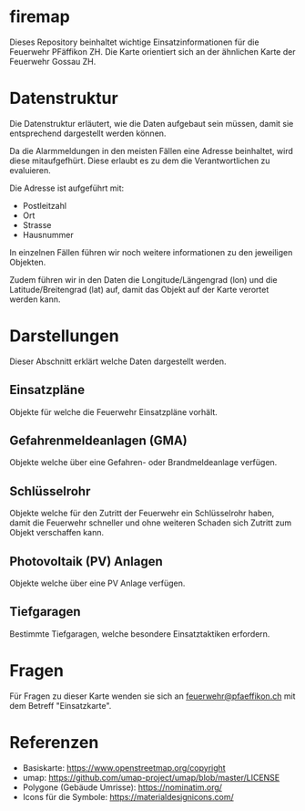# firemap

Dieses Repository beinhaltet wichtige Einsatzinformationen für die Feuerwehr PFäffikon ZH. 
Die Karte orientiert sich an der ähnlichen Karte der Feuerwehr Gossau ZH.

# Datenstruktur
Die Datenstruktur erläutert, wie die Daten aufgebaut sein müssen, damit sie entsprechend dargestellt werden können.

Da die Alarmmeldungen in den meisten Fällen eine Adresse beinhaltet, wird diese mitaufgefhürt. Diese erlaubt es zu dem die Verantwortlichen zu evaluieren. 

Die Adresse ist aufgeführt mit:
- Postleitzahl
- Ort
- Strasse
- Hausnummer

In einzelnen Fällen führen wir noch weitere informationen zu den jeweiligen Objekten.

Zudem führen wir in den Daten die Longitude/Längengrad (lon) und die Latitude/Breitengrad (lat) auf, damit das Objekt auf der Karte verortet werden kann.

# Darstellungen
Dieser Abschnitt erklärt welche Daten dargestellt werden.

## Einsatzpläne
Objekte für welche die Feuerwehr Einsatzpläne vorhält.

## Gefahrenmeldeanlagen (GMA)
Objekte welche über eine Gefahren- oder Brandmeldeanlage verfügen.

## Schlüsselrohr
Objekte welche für den Zutritt der Feuerwehr ein Schlüsselrohr haben, damit die Feuerwehr schneller und ohne weiteren Schaden sich Zutritt zum Objekt verschaffen kann.

## Photovoltaik (PV) Anlagen
Objekte welche über eine PV Anlage verfügen.

## Tiefgaragen
Bestimmte Tiefgaragen, welche besondere Einsatztaktiken erfordern.

# Fragen
Für Fragen zu dieser Karte wenden sie sich an feuerwehr@pfaeffikon.ch mit dem Betreff "Einsatzkarte".

# Referenzen
- Basiskarte: https://www.openstreetmap.org/copyright
- umap: https://github.com/umap-project/umap/blob/master/LICENSE
- Polygone (Gebäude Umrisse): https://nominatim.org/
- Icons für die Symbole: https://materialdesignicons.com/
